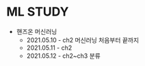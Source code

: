 # ML STUDY

- 핸즈온 머신러닝
  - 2021.05.10 - ch2 머신러닝 처음부터 끝까지
  - 2021.05.11 - ch2
  - 2021.05.12 - ch2~ch3 분류